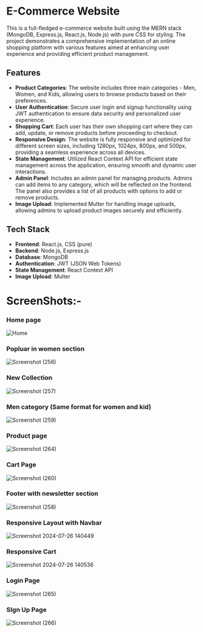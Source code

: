 # E-Commerce Website

This is a full-fledged e-commerce website built using the MERN stack (MongoDB, Express.js, React.js, Node.js) with pure CSS for styling. The project demonstrates a comprehensive implementation of an online shopping platform with various features aimed at enhancing user experience and providing efficient product management.

## Features

- **Product Categories**: The website includes three main categories - Men, Women, and Kids, allowing users to browse products based on their preferences.
- **User Authentication**: Secure user login and signup functionality using JWT authentication to ensure data security and personalized user experience.
- **Shopping Cart**: Each user has their own shopping cart where they can add, update, or remove products before proceeding to checkout.
- **Responsive Design**: The website is fully responsive and optimized for different screen sizes, including 1280px, 1024px, 800px, and 500px, providing a seamless experience across all devices.
- **State Management**: Utilized React Context API for efficient state management across the application, ensuring smooth and dynamic user interactions.
- **Admin Panel**: Includes an admin panel for managing products. Admins can add items to any category, which will be reflected on the frontend. The panel also provides a list of all products with options to add or remove products.
- **Image Upload**: Implemented Multer for handling image uploads, allowing admins to upload product images securely and efficiently.

## Tech Stack

- **Frontend**: React.js, CSS (pure)
- **Backend**: Node.js, Express.js
- **Database**: MongoDB
- **Authentication**: JWT (JSON Web Tokens)
- **State Management**: React Context API
- **Image Upload**: Multer

# ScreenShots:-

### Home page
![Home](https://github.com/user-attachments/assets/726b880f-d36f-40ce-8e60-a7990e78c013)

### Popluar in women section
![Screenshot (256)](https://github.com/user-attachments/assets/dd9a9223-6aa8-4b6e-8b7a-7e2fd4d4ed7c)

### New Collection
![Screenshot (257)](https://github.com/user-attachments/assets/0448f8db-702d-469a-a218-bc4b70581ba6)

### Men category (Same format for women and kid)
![Screenshot (259)](https://github.com/user-attachments/assets/8162c356-fa19-4209-8198-5980c7e3a95e)

### Product page
![Screenshot (264)](https://github.com/user-attachments/assets/f609ff12-4cb4-42c4-b53d-f278b19f1333)

### Cart Page
![Screenshot (260)](https://github.com/user-attachments/assets/3286cd2e-6501-40d3-bded-db9b5fc2480f)

### Footer with newsletter section
![Screenshot (258)](https://github.com/user-attachments/assets/982ec158-008b-4881-af13-85f87dfacac1)

### Responsive Layout with Navbar
![Screenshot 2024-07-26 140449](https://github.com/user-attachments/assets/9b817140-606d-4569-8fe9-ade671b04f63)

### Responsive Cart
![Screenshot 2024-07-26 140536](https://github.com/user-attachments/assets/024c8bff-dd5a-42bd-a66d-154b37f0767e)

### Login Page
![Screenshot (265)](https://github.com/user-attachments/assets/d0febf92-f7bf-48bb-9213-8aca6a25f933)

### SIgn Up Page
![Screenshot (266)](https://github.com/user-attachments/assets/f8c6914a-0823-41a6-ba5e-10635d4f42fa)
